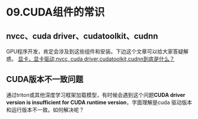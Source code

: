 # 09.CUDA组件的常识

## nvcc、cuda driver、cudatoolkit、cudnn
GPU程序开发，肯定会涉及到这些组件和安装。下边这个文章可以给大家答疑解惑。
[显卡，显卡驱动,nvcc, cuda driver,cudatoolkit,cudnn到底是什么？](https://zhuanlan.zhihu.com/p/91334380)

## CUDA版本不一致问题
通过triton或其他深度学习框架加载模型，有时候会遇到这个问题**CUDA driver version is insufficient for CUDA runtime version**，字面理解是cuda 驱动版本和运行版本不一致。如何解决呢？
